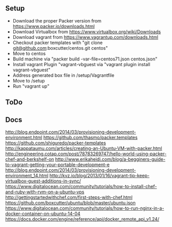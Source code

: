 
## Setup
- Download the proper Packer version from https://www.packer.io/downloads.html
- Download Virtualbox from https://www.virtualbox.org/wiki/Downloads
- Download vagrant from https://www.vagrantup.com/downloads.html
- Checkout packer  templates with "git clone git@github.com:boxcutter/centos.git centos"
- Move to centos
- Build machine via "packer build -var-file=centos71.json centos.json"
- Install vagrant Plugin "vagrant-vbguest via "vagrant plugin install vagrant-vbguest"
- Address generated box file in /setup/Vagrantfile
- Move to /setup
- Run "vagrant up"

## ToDo


## Docs
http://blog.endpoint.com/2014/03/provisioning-development-environment.html
https://github.com/thasmo/packer.templates
https://github.com/shiguredo/packer-templates
http://kappataumu.com/articles/creating-an-Ubuntu-VM-with-packer.html
http://engineering.cotap.com/post/78783269747/hello-world-using-packer-chef-and-berkshelf-on
http://www.erikaheidi.com/blog/a-begginers-guide-to-vagrant-getting-your-portable-development-e
http://blog.endpoint.com/2014/03/provisioning-development-environment_14.html
http://kvz.io/blog/2013/01/16/vagrant-tip-keep-virtualbox-guest-additions-in-sync/
https://www.digitalocean.com/community/tutorials/how-to-install-chef-and-ruby-with-rvm-on-a-ubuntu-vps
http://gettingstartedwithchef.com/first-steps-with-chef.html
https://github.com/boxcutter/ubuntu/blob/master/ubuntu.json
https://www.digitalocean.com/community/tutorials/how-to-run-nginx-in-a-docker-container-on-ubuntu-14-04
https://docs.docker.com/engine/reference/api/docker_remote_api_v1.24/
